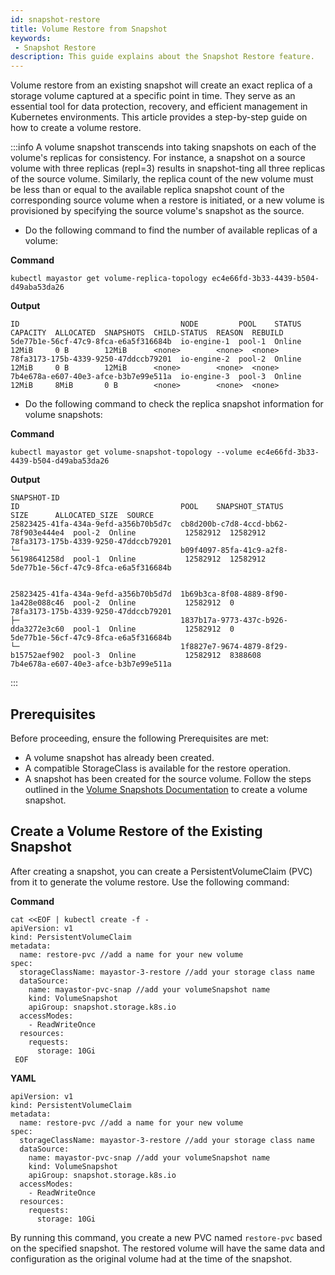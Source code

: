 ```yaml
---
id: snapshot-restore
title: Volume Restore from Snapshot
keywords:
 - Snapshot Restore
description: This guide explains about the Snapshot Restore feature.
---
```


Volume restore from an existing snapshot will create an exact replica of a storage volume captured at a specific point in time. They serve as an essential tool for data protection, recovery, and efficient management in Kubernetes environments. This article provides a step-by-step guide on how to create a volume restore.

:::info
A volume snapshot transcends into taking snapshots on each of the volume's replicas for consistency. For instance, a snapshot on a source volume with three replicas (repl=3) results in snapshot-ting all three replicas of the source volume.
Similarly, the replica count of the new volume must be less than or equal to the available replica snapshot count of the corresponding source volume when a restore is initiated, or a new volume is provisioned by specifying the source volume's snapshot as the source.

- Do the following command to find the number of available replicas of a volume:

**Command**

```
kubectl mayastor get volume-replica-topology ec4e66fd-3b33-4439-b504-d49aba53da26         
```

**Output**

```
ID                                    NODE         POOL    STATUS  CAPACITY  ALLOCATED  SNAPSHOTS  CHILD-STATUS  REASON  REBUILD 
5de77b1e-56cf-47c9-8fca-e6a5f316684b  io-engine-1  pool-1  Online  12MiB     0 B        12MiB      <none>        <none>  <none> 
78fa3173-175b-4339-9250-47ddccb79201  io-engine-2  pool-2  Online  12MiB     0 B        12MiB      <none>        <none>  <none> 
7b4e678a-e607-40e3-afce-b3b7e99e511a  io-engine-3  pool-3  Online  12MiB     8MiB       0 B        <none>        <none>  <none> 
```

- Do the following command to check the replica snapshot information for volume snapshots:

**Command**

```
kubectl mayastor get volume-snapshot-topology --volume ec4e66fd-3b33-4439-b504-d49aba53da26
```

**Output**

```
SNAPSHOT-ID                           ID                                    POOL    SNAPSHOT_STATUS  SIZE      ALLOCATED_SIZE  SOURCE 
25823425-41fa-434a-9efd-a356b70b5d7c  cb8d200b-c7d8-4ccd-bb62-78f903e444e4  pool-2  Online           12582912  12582912        78fa3173-175b-4339-9250-47ddccb79201 
└─                                    b09f4097-85fa-41c9-a2f8-56198641258d  pool-1  Online           12582912  12582912        5de77b1e-56cf-47c9-8fca-e6a5f316684b 
 

25823425-41fa-434a-9efd-a356b70b5d7d  1b69b3ca-8f08-4889-8f90-1a428e088c46  pool-2  Online           12582912  0               78fa3173-175b-4339-9250-47ddccb79201 
├─                                    1837b17a-9773-437c-b926-dda3272e3c60  pool-1  Online           12582912  0               5de77b1e-56cf-47c9-8fca-e6a5f316684b 
└─                                    1f8827e7-9674-4879-8f29-b15752aef902  pool-3  Online           12582912  8388608         7b4e678a-e607-40e3-afce-b3b7e99e511a 
```
:::

## Prerequisites

Before proceeding, ensure the following Prerequisites are met:

- A volume snapshot has already been created.
- A compatible StorageClass is available for the restore operation.
- A snapshot has been created for the source volume. Follow the steps outlined in the [Volume Snapshots Documentation](snapshot.md) to create a volume snapshot.

## Create a Volume Restore of the Existing Snapshot

After creating a snapshot, you can create a PersistentVolumeClaim (PVC) from it to generate the volume restore. Use the following command:

**Command**

```
cat <<EOF | kubectl create -f -
apiVersion: v1
kind: PersistentVolumeClaim
metadata:
  name: restore-pvc //add a name for your new volume
spec:
  storageClassName: mayastor-3-restore //add your storage class name 
  dataSource:
    name: mayastor-pvc-snap //add your volumeSnapshot name
    kind: VolumeSnapshot
    apiGroup: snapshot.storage.k8s.io
  accessModes:
    - ReadWriteOnce
  resources:
    requests:
      storage: 10Gi
 EOF     
 ```

**YAML**

```
apiVersion: v1
kind: PersistentVolumeClaim
metadata:
  name: restore-pvc //add a name for your new volume
spec:
  storageClassName: mayastor-3-restore //add your storage class name 
  dataSource:
    name: mayastor-pvc-snap //add your volumeSnapshot name
    kind: VolumeSnapshot
    apiGroup: snapshot.storage.k8s.io
  accessModes:
    - ReadWriteOnce
  resources:
    requests:
      storage: 10Gi
```   
      
By running this command, you create a new PVC named `restore-pvc` based on the specified snapshot. The restored volume will have the same data and configuration as the original volume had at the time of the snapshot.
